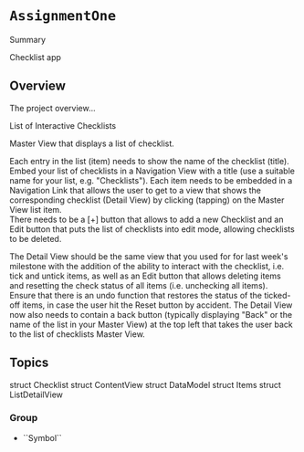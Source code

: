# ``AssignmentOne``

<!--@START_MENU_TOKEN@-->Summary<!--@END_MENU_TOKEN@-->

Checklist app

## Overview

The project overview...

List of Interactive Checklists

Master View that displays a list of checklist. 

Each entry in the list (item) needs to show the name of the checklist (title).   
Embed your list of checklists in a Navigation View with a title (use a suitable name for your list, e.g. "Checklists"). 
Each item needs to be embedded in a Navigation Link that allows the user to get to a view that shows the corresponding checklist (Detail View) by clicking (tapping) on the Master View list item.  
There needs to be a [+] button that allows to add a new Checklist and an 
Edit button that puts the list of checklists into edit mode, allowing checklists to be deleted.   

The Detail View should be the same view that you used for for last week's milestone with the addition of the ability to interact with the checklist, i.e. tick and untick items, 
as well as an Edit button that allows deleting items and 
resetting the check status of all items (i.e. unchecking all items).  
Ensure that there is an undo function that restores the status of the ticked-off items, in case the user hit the Reset button by accident. 
The Detail View now also needs to contain a back button (typically displaying "Back" or the name of the list in your Master View) at the top left that takes the user back to the list of checklists Master View.  

## Topics

struct Checklist
struct ContentView
struct DataModel
struct Items
struct ListDetailView

### <!--@START_MENU_TOKEN@-->Group<!--@END_MENU_TOKEN@-->

- <!--@START_MENU_TOKEN@-->``Symbol``<!--@END_MENU_TOKEN@-->
